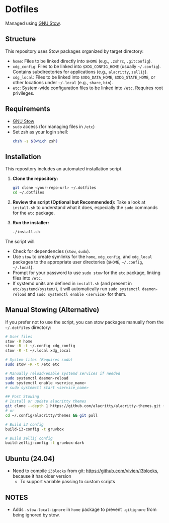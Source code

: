 # Dotfiles

Managed using [GNU Stow](https://www.gnu.org/software/stow/).

## Structure

This repository uses Stow packages organized by target directory:

*   `home`: Files to be linked directly into `$HOME` (e.g., `.zshrc`, `.gitconfig`).
*   `xdg_config`: Files to be linked into `$XDG_CONFIG_HOME` (usually `~/.config`). Contains subdirectories for applications (e.g., `alacritty`, `zellij`).
*   `xdg_local`: Files to be linked into `$XDG_DATA_HOME`, `$XDG_STATE_HOME`, or other locations under `~/.local` (e.g., `share`, `bin`).
*   `etc`: System-wide configuration files to be linked into `/etc`. Requires root privileges.

## Requirements

*   [GNU Stow](https://www.gnu.org/software/stow/)
*   `sudo` access (for managing files in `/etc`)
*   Set zsh as your login shell:
    ```bash
    chsh -s $(which zsh)
    ```

## Installation

This repository includes an automated installation script.

1.  **Clone the repository:**
    ```bash
    git clone <your-repo-url> ~/.dotfiles
    cd ~/.dotfiles
    ```

2.  **Review the script (Optional but Recommended):**
    Take a look at `install.sh` to understand what it does, especially the `sudo` commands for the `etc` package.

3.  **Run the installer:**
    ```bash
    ./install.sh
    ```

The script will:
*   Check for dependencies (`stow`, `sudo`).
*   Use `stow` to create symlinks for the `home`, `xdg_config`, and `xdg_local` packages to the appropriate user directories (`$HOME`, `~/.config`, `~/.local`).
*   Prompt for your password to use `sudo stow` for the `etc` package, linking files into `/etc`.
*   If systemd units are defined in `install.sh` (and present in `etc/systemd/system/`), it will automatically run `sudo systemctl daemon-reload` and `sudo systemctl enable <service>` for them.

## Manual Stowing (Alternative)

If you prefer not to use the script, you can stow packages manually from the `~/.dotfiles` directory:

```bash
# User files
stow -R home
stow -R -t ~/.config xdg_config
stow -R -t ~/.local xdg_local

# System files (Requires sudo)
sudo stow -R -t /etc etc

# Manually reload/enable systemd services if needed
sudo systemctl daemon-reload
sudo systemctl enable <service_name>
# sudo systemctl start <service_name>

## Post Stowing
# Install or update alacritty themes
git clone --depth 1 https://github.com/alacritty/alacritty-themes.git ~/.config/alacritty/themes
# or
cd ~/.config/alacritty/themes && git pull

# Build i3 config
build-i3-config -t gruvbox

# Build zellij config
build-zellij-config -t gruvbox-dark
```

## Ubuntu (24.04)

- Need to compile `i3blocks` from git: <https://github.com/vivien/i3blocks>, because it has older version
  - To support variable passing to custom scripts

## NOTES

- Adds `.stow-local-ignore` in `home` package to prevent `.gitignore` from being ignored by stow.